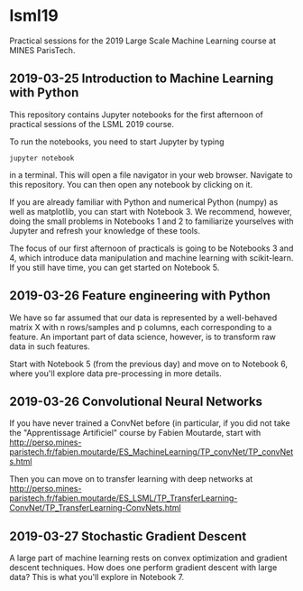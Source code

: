 # lsml19
Practical sessions for the 2019 Large Scale Machine Learning course at MINES ParisTech. 

## 2019-03-25  Introduction to Machine Learning with Python

This repository contains Jupyter notebooks for the first  afternoon of practical sessions of the LSML 2019 course.

To run the notebooks, you need to start Jupyter by typing

  ```jupyter notebook```

in a terminal. This will open a file navigator in your web browser. Navigate to this repository. You can then open any notebook by clicking on it.

If you are already familiar with Python and numerical Python (numpy) as well as matplotlib, you can start with Notebook 3. We recommend, however, doing the small problems in Notebooks 1 and 2 to familiarize yourselves with Jupyter and refresh your knowledge of these tools.

The focus of our first afternoon of practicals is going to be Notebooks 3 and 4, which introduce data manipulation and machine learning with scikit-learn. If you still have time, you can get started on Notebook 5.

## 2019-03-26 Feature engineering with Python

We have so far assumed that our data is represented by a well-behaved matrix X with n rows/samples and p columns, each corresponding to a feature. An important part of data science, however, is to transform raw data in such features.

Start with Notebook 5 (from the previous day) and move on to Notebook 6, where you'll explore data pre-processing in more details.

## 2019-03-26 Convolutional Neural Networks

If you have never trained a ConvNet before (in particular, if you did not take the "Apprentissage Artificiel" course by Fabien Moutarde, start with http://perso.mines-paristech.fr/fabien.moutarde/ES_MachineLearning/TP_convNet/TP_convNets.html

Then you can move on to transfer learning with deep networks at http://perso.mines-paristech.fr/fabien.moutarde/ES_LSML/TP_TransferLearning-ConvNet/TP_TransferLearning-ConvNets.html

## 2019-03-27 Stochastic Gradient Descent

A large part of machine learning rests on convex optimization and gradient descent techniques. How does one perform gradient descent with large data? This is what you'll explore in Notebook 7.
